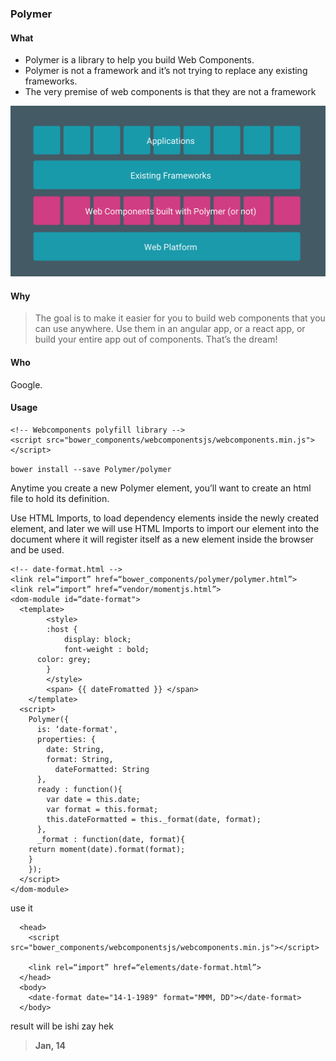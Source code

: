 ### Polymer

#### What
* Polymer is a library to help you build Web Components.
* Polymer is not a framework and it’s not trying to replace any existing frameworks.
* The very premise of web components is that they are not a framework

![Alt text](./_images/polymer-position.png)

#### Why
> The goal is to make it easier for you to build web components that you can use anywhere. Use them in an angular app, or a react app, or build your entire app out of components. That’s the dream!

#### Who
Google.

#### Usage

```
<!-- Webcomponents polyfill library -->
<script src="bower_components/webcomponentsjs/webcomponents.min.js"></script>
```

`bower install --save Polymer/polymer`

Anytime you create a new Polymer element, you’ll want to create an html file to hold its definition. 

Use HTML Imports, to load dependency elements inside the newly created element, and later we will use HTML Imports to import our element into the document where it will register itself as a new element inside the browser and be used.

```
<!-- date-format.html -->
<link rel=“import” href=“bower_components/polymer/polymer.html”>
<link rel=“import” href=“vendor/momentjs.html”>
<dom-module id=“date-format">
  <template>
        <style>
        :host {
            display: block;
            font-weight : bold;
      color: grey;
        }
        </style>
        <span> {{ dateFromatted }} </span>
    </template>
  <script>
    Polymer({
      is: ‘date-format',
      properties: {
        date: String,
        format: String,
          dateFormatted: String
      },
      ready : function(){
        var date = this.date;
        var format = this.format;
        this.dateFormatted = this._format(date, format);
      },
      _format : function(date, format){
    return moment(date).format(format);
    }
    });
  </script>
</dom-module>
```
use it
```
  <head>
    <script src="bower_components/webcomponentsjs/webcomponents.min.js"></script>

    <link rel=“import” href=“elements/date-format.html”>
  </head>
  <body>
    <date-format date="14-1-1989" format="MMM, DD"></date-format>
  </body>

```
result will be ishi zay hek
> **Jan, 14**

